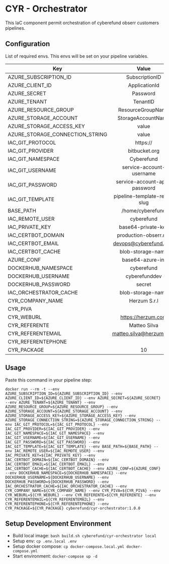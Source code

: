 # CYR - Orchestrator

This IaC component permit orchestration of cyberefund obserr customers pipelines.

## Configuration

List of required envs. This envs will be set on your pipeline variables.

| Key                                | Value                       |
| -----------------------------------|:---------------------------:|
| AZURE_SUBSCRIPTION_ID              | SubscriptionID              |
| AZURE_CLIENT_ID                    | ApplicationId               |
| AZURE_SECRET                       | Password                    |
| AZURE_TENANT                       | TenantID                    |
| AZURE_RESOURCE_GROUP               | ResourceGroupName           |
| AZURE_STORAGE_ACCOUNT              | StorageAccountName          |
| AZURE_STORAGE_ACCESS_KEY           | value                       |
| AZURE_STORAGE_CONNECTION_STRING    | value                       |
| IAC_GIT_PROTOCOL                   | https://                    |
| IAC_GIT_PROVIDER                   | bitbucket.org               |
| IAC_GIT_NAMESPACE                  | Cyberefund                  |
| IAC_GIT_USERNAME                   | service-account-username    |
| IAC_GIT_PASSWORD                   | service-account-app-password|
| IAC_GIT_TEMPLATE                   | pipeline-template-repo-slug |
| BASE_PATH                          | /home/cyberefund            |
| IAC_REMOTE_USER                    | cyberefund                  |
| IAC_PRIVATE_KEY                    | base64-private-key          |
| IAC_CERTBOT_DOMAIN                 | production-obserr.net       |
| IAC_CERTBOT_EMAIL                  | devops@cyberefund.com       |
| IAC_CERTBOT_CACHE                  | blob-storage-name           |
| AZURE_CONF                         | base64-azure-ini            |
| DOCKERHUB_NAMESPACE                | cyberefund                  |
| DOCKERHUB_USERNAME                 | cyberefunddev               |
| DOCKERHUB_PASSWORD                 | secret                      |
| IAC_ORCHESTRATOR_CACHE             | blob-storage-name           |
| CYR_COMPANY_NAME                   | Herzum S.r.l                |
| CYR_PIVA                           |                             |
| CYR_WEBURL                         |  https://herzum.com         |
| CYR_REFERENTE                      |  Matteo Silva               |
| CYR_REFERENTEMAIL                  |  matteo.silva@herzum.com    |
| CYR_REFERENTEPHONE                 |                             |
| CYR_PACKAGE                        |  10                         |


## Usage

Paste this command in your pipeline step:

`docker run --rm -t --env AZURE_SUBSCRIPTION_ID=${AZURE_SUBSCRIPTION_ID} --env AZURE_CLIENT_ID=${AZURE_CLIENT_ID} --env AZURE_SECRET=${AZURE_SECRET} --env AZURE_TENANT=${AZURE_TENANT} --env AZURE_RESOURCE_GROUP=${AZURE_RESOURCE_GROUP} --env AZURE_STORAGE_ACCOUNT=${AZURE_STORAGE_ACCOUNT} --env AZURE_STORAGE_ACCESS_KEY=${AZURE_STORAGE_ACCESS_KEY} --env AZURE_STORAGE_CONNECTION_STRING=${AZURE_STORAGE_CONNECTION_STRING} --env IAC_GIT_PROTOCOL=${IAC_GIT_PROTOCOL} --env IAC_GIT_PROVIDER=${IAC_GIT_PROVIDER} --env IAC_GIT_NAMESPACE=${IAC_GIT_NAMESPACE} --env IAC_GIT_USERNAME=${IAC_GIT_USERNAME} --env IAC_GIT_PASSWORD=${IAC_GIT_PASSWORD} --env IAC_GIT_TEMPLATE=${IAC_GIT_TEMPLATE} --env BASE_PATH=${BASE_PATH} --env IAC_REMOTE_USER=${IAC_REMOTE_USER} --env IAC_PRIVATE_KEY=${IAC_PRIVATE_KEY} --env IAC_CERTBOT_DOMAIN=${IAC_CERTBOT_DOMAIN} --env IAC_CERTBOT_EMAIL=${IAC_CERTBOT_EMAIL} --env IAC_CERTBOT_CACHE=${IAC_CERTBOT_CACHE} --env AZURE_CONF=${AZURE_CONF} --env DOCKERHUB_NAMESPACE=${DOCKERHUB_NAMESPACE} --env DOCKERHUB_USERNAME=${DOCKERHUB_USERNAME} --env DOCKERHUB_PASSWORD=${DOCKERHUB_PASSWORD} --env IAC_ORCHESTRATOR_CACHE=${IAC_ORCHESTRATOR_CACHE} --env CYR_COMPANY_NAME=${CYR_COMPANY_NAME} --env CYR_PIVA=${CYR_PIVA} --env CYR_WEBURL=${CYR_WEBURL} --env CYR_REFERENTE=${CYR_REFERENTE} --env CYR_REFERENTEMAIL=${CYR_REFERENTEMAIL} --env CYR_REFERENTEPHONE=${CYR_REFERENTEPHONE} --env CYR_PACKAGE=${CYR_PACKAGE} cyberefund/cyr-orchestrator:1.0.0`


## Setup Development Environment

- Build local image: `bash build.sh cyberefund/cyr-orchestrator local`
- Setup env: `cp .env.local .env`
- Setup docker compose: `cp docker-compose.local.yml docker-compose.yml`
- Start environment: `docker-compose up -d`
